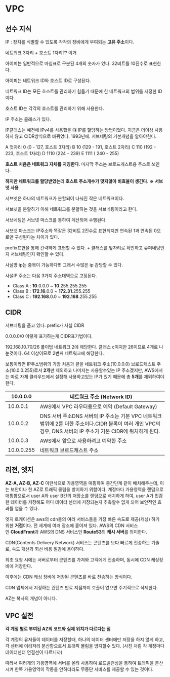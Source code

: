 # VPC

## 선수 지식

IP : 장치를 식별할 수 있도록 각각의 장비에게 부여되는 **고유 주소**이다.

네트워크 3자리 + 호스트 1자리?? 이거 

아이피는 일반적으로 마침표로 구분된 4개의 숫자가 있다. 32비트를 10진수로 표현한다. 

아이피는 네트워크 ID와 호스트 ID로 구성된다. 

네트워크 ID는 모든 호스트를 관리하기 힘들기 때문에 한 네트워크의 범위를 지정한 ID이다.

호스트 ID는 각각의 호스트를 관리하기 위해 사용한다.

IP 주소는 클래스가 있다. 

IP클래스는 예전에 IPv4를 사용했을 떄 IP를 할당하는 방법이었다. 지금은 더이상 사용하지 않고 CIDR방식으로 바뀌었다. 1993년에. 서브네팅의 기본개념을 알아야한다. 

A 첫자리 0 (0 - 127, 호스트 3자리)  B 10 (129 - 191, 호스트 2자리) C 110  (192 - 223, 호스트 1자리) D 1110 (224 - 239)  E 1111 ( 240 - 255)

**호스트 처음은 네트워크 자체를 지칭한다**. 마지막 주소는 브로드캐스트용 주소로 쓰인다.

**하지만 네트워크를 할당받았는데 호스트 주소개수가 맞지않아 비효율이 생긴다. ⇒ 서브넷 사용**

서브넷은 하나의 네트워크가 분할되어 나눠진 작은 네트워크이다. 

서브넷을 분할하기 이해 네트워크를 분할하는 것을 서브네팅이라고 한다.

서브네팅은 서브넷 마스크를 통하여 계산되어 수행된다.

서브넷 마스크는 IP주소와 똑같은 32비트 2진수로 표현되지만 연속된 1과 연속된 0으로만 구성된다는 차이가 있다.

prefix표현을 통해 간략하게 표현할 수 있다. + 클래스를 앞자리로 확인하고 슈퍼네팅인지 서브네팅인지 확인할 수 있다.

사설망 ip는 중복이 가능하다!!! 그래서 수많은 ip 감당할 수 있다.

사설IP 주소는 다음 3가지 주소대역으로 고정된다.

- Class A : **10**.0.0.0 ~ **10**.255.255.255
- Class B : **172.16**.0.0 ~ **172.31**.255.255
- Class C : **192.168**.0.0 ~ **192.168**.255.255

## CIDR

서브네팅을 품고 있다. prefix가 사실 CIDR

0.0.0.0/0 이렇게 표기하는게 CIDR표기법이다.

192.168.10.70/26 풀이법  네트워크 2에 해당한다. 클래스 c이지만 26이므로 4개로 나눈것이다. 64 이상이므로 2번째 네트워크에 해당한다.

보통이라면 IP주소범위의 가장 처음과 끝을 네트워크 주소(10.0.0.0) 브로드캐스트 주소(10.0.0.255)로서 **2개**만 제외하고 나머지는 사용할수있는 IP 주소겠지만, AWS에서는 따로 자체 클라우드에서 설정해 사용하고있는 IP가 있기 때문에 총 **5개**를 제외하여야 한다.

| 10.0.0.0 | 네트워크 주소 (Network ID) |
| --- | --- |
| 10.0.0.1 | AWS에서 VPC 라우터용으로 예약 (Default Gateway) |
| 10.0.0.2 | DNS 서버 주소DNS 서버의 IP 주소는 기본 VPC 네트워크 범위에 2를 더한 주소이다.CIDR 블록이 여러 개인 VPC의 경우, DNS 서버의 IP 주소가 기본 CIDR에 위치하게 된다. |
| 10.0.0.3 | AWS에서 앞으로 사용하려고 예약한 주소 |
| 10.0.0.255 | 네트워크 브로드캐스트 주소 |

## 리전, 엣지

**AZ-A, AZ-B, AZ-C** 이런식으로 가용영역을 매핑하여 중간단계 같이 배치해주는데, 이는 보안이나 한 AZ로 트래픽 몰림을 방지하기 위함이다. 계정마다 가용영역을 랜덤으로 매핑함으로서 user A와 user B간의 저장소를 랜덤으로 배치하게 하여, user A가 민감한 데이터를 저장해도 어디 데이터 센터에 저장되는지 추측할수 없게 되어 보안적인 효과를 얻을 수 있다.

엣지 로케이션은 aws의 cdn들의 여러 서비스들을 가장 빠른 속도로 제공(캐싱) 하기 위한 **거점**이다. 전 세계에 여러 장소에 흩어져 있다.
AWS의 CDN 서비스인 **CloudFront**과 AWS의 DNS 서비스인 **Route53**의 **캐시 서버**를 의미한다.

CDN(Contents Delivery Network) 서비스는 콘텐츠를 보다 빠르게 전송하는 기술로, 속도 개선과 회선 비용 절감에 용이하다.

최초 요청 시에는 서버로부터 콘텐츠를 가져와 고객에게 전송하며, 동시에 CDN 캐싱장비에 저장한다.

이후에는 CDN 캐싱 장비에 저장된 콘텐츠를 바로 전송하는 방식이다.

CDN 업체에서 지정하는 컨텐츠 만료 지점까지 호출이 없으면 주기적으로 삭제한다.

AZ는 복사의 개념이 아니다.

## VPC 실전

**각 계정 별로 부여된 AZ의 코드와 실제 위치가 다르다는 점**

각 계정의 유저들이 데이터를 저장할때, 하나의 데이터 센터에만 저장을 하지 않게 하고, 각 센터에 이리저리 분산함으로서 트래픽 몰림을 방지할수 있다. (사진 처럼 각 계정마다 데이터센터 연결선이 다르니까)

따라서 여러개의 가용영역에 서버를 올려 사용하여 로드밸런싱을 통하여 트래픽을 분산시켜 한쪽 가용영역이 작동을 안하더라도 무중단 서비스를 제공할 수 있는 것이다.
